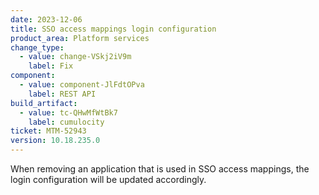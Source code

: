 ```yaml
---
date: 2023-12-06
title: SSO access mappings login configuration
product_area: Platform services
change_type:
  - value: change-VSkj2iV9m
    label: Fix
component:
  - value: component-JlFdtOPva
    label: REST API
build_artifact:
  - value: tc-QHwMfWtBk7
    label: cumulocity
ticket: MTM-52943
version: 10.18.235.0
---
```

When removing an application that is used in SSO access mappings, the login configuration will be updated accordingly.
